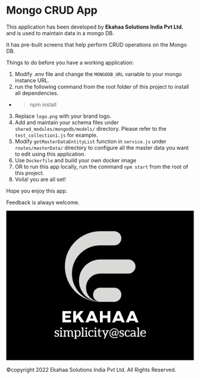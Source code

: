 # Mongo CRUD App

This application has been developed by **Ekahaa Solutions India Pvt Ltd.** and is used to maintain data in a mongo DB. 

It has pre-built screens that help perform CRUD operations on the Mongo DB.

Things to do before you have a working application:
1. Modify .env file and change the `MONGODB_URL` variable to your mongo instance URL.
2. run the following command from the root folder of this project to install all dependencies.
  - > npm install
3. Replace `logo.png` with your brand logo.
4. Add and maintain your schema files under `shared_modules/mongodb/models/` directory. Please refer to the `test_collection1.js` for example.
5. Modify `getMasterDataEntityList` function in `service.js` under `routes/masterData/` directory to configure all the master data you want to edit using this application.
6. Use `Dockerfile` and build your own docker image
7. OR to run this app locally, run the command `npm start` from the root of this project.
8. Voila! you are all set!


Hope you enjoy this app.

Feedback is always welcome.

![Ekahaa Solutions India Pvt Ltd.](/public/img/logo.png "Ekahaa Solutions India Pvt Ltd.")

&copy;copyright 2022 Ekahaa Solutions India Pvt Ltd. All Rights Reserved.
